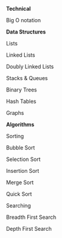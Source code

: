 **Technical**

Big O notation



**Data Structures**

Lists

Linked Lists

Doubly Linked Lists

Stacks & Queues

Binary Trees

Hash Tables

Graphs



**Algorithms**

Sorting

Bubble Sort

Selection Sort

Insertion Sort

Merge Sort

Quick Sort

Searching

Breadth First Search

Depth First Search
